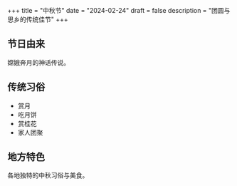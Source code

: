 +++
title = "中秋节"
date = "2024-02-24"
draft = false
description = "团圆与思乡的传统佳节"
+++

## 节日由来
嫦娥奔月的神话传说。

## 传统习俗
- 赏月
- 吃月饼
- 赏桂花
- 家人团聚

## 地方特色
各地独特的中秋习俗与美食。 